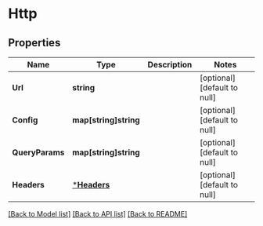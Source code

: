 # Http

## Properties
Name | Type | Description | Notes
------------ | ------------- | ------------- | -------------
**Url** | **string** |  | [optional] [default to null]
**Config** | **map[string]string** |  | [optional] [default to null]
**QueryParams** | **map[string]string** |  | [optional] [default to null]
**Headers** | [***Headers**](Headers.md) |  | [optional] [default to null]

[[Back to Model list]](../README.md#documentation-for-models) [[Back to API list]](../README.md#documentation-for-api-endpoints) [[Back to README]](../README.md)


